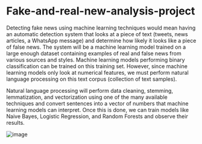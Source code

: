 # Fake-and-real-new-analysis-project

Detecting fake news using machine learning techniques would mean having an automatic detection system that looks at a piece of text (tweets, news articles, a WhatsApp message) and determine how likely it looks like a piece of false news. The system will be a machine learning model trained on a large enough dataset containing examples of real and false news from various sources and styles. Machine learning models performing binary classification can be trained on this training set. However, since machine learning models only look at numerical features, we must perform natural language processing on this text corpus (collection of text samples).

Natural language processing will perform data cleaning, stemming, lemmatization, and vectorization using one of the many available techniques and convert sentences into a vector of numbers that machine learning models can interpret. Once this is done, we can train models like Naive Bayes, Logistic Regression, and Random Forests and observe their results.

![image](https://github.com/Apoorva023/Fake-and-real-new-analysis-project/assets/73339671/d8a564da-5e2f-4e33-85fc-f2dd5e0fcbd7)
